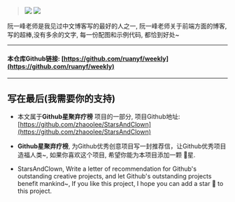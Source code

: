 > ![](https://raw.githubusercontent.com/zhaoolee/StarsAndClown/master/images/ca3db2012be947419ac0910e37bb2f38.png)
> ![](https://raw.githubusercontent.com/zhaoolee/StarsAndClown/master/images/7805ee798baa451194ee5b8b4ac563a3.png)

阮一峰老师是我见过中文博客写的最好的人之一, 阮一峰老师关于前端方面的博客,写的超棒,没有多余的文字, 每一份配图和示例代码, 都恰到好处~

---


#### 本仓库Github链接: [https://github.com/ruanyf/weekly](https://github.com/ruanyf/weekly)


---

## 写在最后(我需要你的支持)
- 本文属于**Github星聚弃疗榜** 项目的一部分, 项目Github地址: [https://github.com/zhaoolee/StarsAndClown](https://github.com/zhaoolee/StarsAndClown)

- **Github星聚弃疗榜**, 为Github优秀创意项目写一封推荐信，让Github优秀项目造福人类~, 如果你喜欢这个项目, 希望你能为本项目添加一颗 🌟星.

- StarsAndClown, Write a letter of recommendation for Github's outstanding creative projects, and let Github's outstanding projects benefit mankind~, If you like this project, I hope you can add a star 🌟 to this project.



